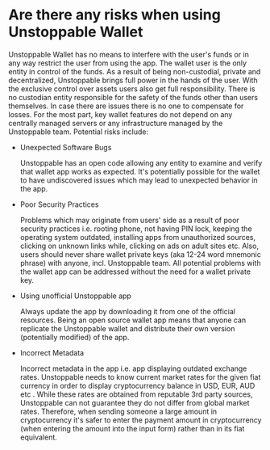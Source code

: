 # Are there any risks when using Unstoppable Wallet

Unstoppable Wallet has no means to interfere with the user's funds or in any way restrict the user from using the app. The wallet user is the only entity in control of the funds.
As a result of being non-custodial, private and decentralized, Unstoppable brings full power in the hands of the user. With the exclusive control over assets users also get full responsibility. There is no custodian entity responsible for the safety of the funds other than users themselves. In case there are issues there is no one to compensate for losses.
For the most part, key wallet features do not depend on any centrally managed servers or any infrastructure managed by the Unstoppable team.
Potential risks include:

- Unexpected Software Bugs

  Unstoppable has an open code allowing any entity to examine and verify that wallet app works as expected. It's potentially possible for the wallet to have undiscovered issues which may lead to unexpected behavior in the app.


- Poor Security Practices

  Problems which may originate from users' side as a result of poor security practices i.e. rooting phone, not having PIN lock, keeping the operating system outdated, installing apps from unauthorized sources, clicking on unknown links while, clicking on ads on adult sites etc. Also, users should never share wallet private keys (aka 12-24 word mnemonic phrase) with anyone, incl. Unstoppable team. All potential problems with the wallet app can be addressed without the need for a wallet private key.


- Using unofficial Unstoppable app

  Always update the app by downloading it from one of the official resources. Being an open source wallet app means that anyone can replicate the Unstoppable wallet and distribute their own version (potentially modified) of the app.


- Incorrect Metadata

  Incorrect metadata in the app i.e. app displaying outdated exchange rates. Unstoppable needs to know current market rates for the given fiat currency in order to display cryptocurrency balance in USD, EUR, AUD etc . While these rates are obtained from reputable 3rd party sources, Unstoppable can not guarantee they do not differ from global market rates. Therefore, when sending someone a large amount in cryptocurrency it's safer to enter the payment amount in cryptocurrency (when entering the amount into the input form) rather than in its fiat equivalent.
